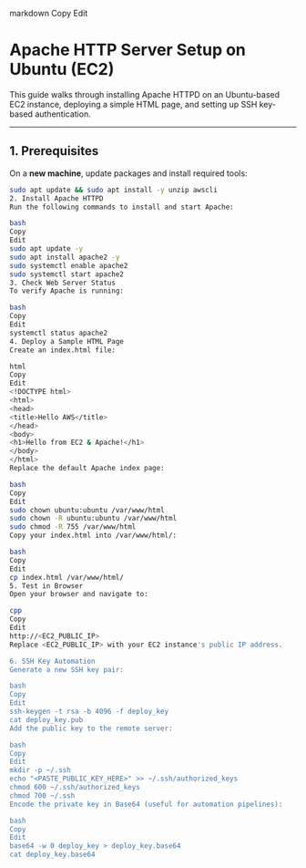 
markdown
Copy
Edit
# Apache HTTP Server Setup on Ubuntu (EC2)

This guide walks through installing Apache HTTPD on an Ubuntu-based EC2 instance, deploying a simple HTML page, and setting up SSH key-based authentication.

---

## 1. Prerequisites

On a **new machine**, update packages and install required tools:

```bash
sudo apt update && sudo apt install -y unzip awscli
2. Install Apache HTTPD
Run the following commands to install and start Apache:

bash
Copy
Edit
sudo apt update -y
sudo apt install apache2 -y
sudo systemctl enable apache2
sudo systemctl start apache2
3. Check Web Server Status
To verify Apache is running:

bash
Copy
Edit
systemctl status apache2
4. Deploy a Sample HTML Page
Create an index.html file:

html
Copy
Edit
<!DOCTYPE html>
<html>
<head>
<title>Hello AWS</title>
</head>
<body>
<h1>Hello from EC2 & Apache!</h1>
</body>
</html>
Replace the default Apache index page:

bash
Copy
Edit
sudo chown ubuntu:ubuntu /var/www/html
sudo chown -R ubuntu:ubuntu /var/www/html
sudo chmod -R 755 /var/www/html
Copy your index.html into /var/www/html/:

bash
Copy
Edit
cp index.html /var/www/html/
5. Test in Browser
Open your browser and navigate to:

cpp
Copy
Edit
http://<EC2_PUBLIC_IP>
Replace <EC2_PUBLIC_IP> with your EC2 instance's public IP address.

6. SSH Key Automation
Generate a new SSH key pair:

bash
Copy
Edit
ssh-keygen -t rsa -b 4096 -f deploy_key
cat deploy_key.pub
Add the public key to the remote server:

bash
Copy
Edit
mkdir -p ~/.ssh
echo "<PASTE_PUBLIC_KEY_HERE>" >> ~/.ssh/authorized_keys
chmod 600 ~/.ssh/authorized_keys
chmod 700 ~/.ssh
Encode the private key in Base64 (useful for automation pipelines):

bash
Copy
Edit
base64 -w 0 deploy_key > deploy_key.base64
cat deploy_key.base64
